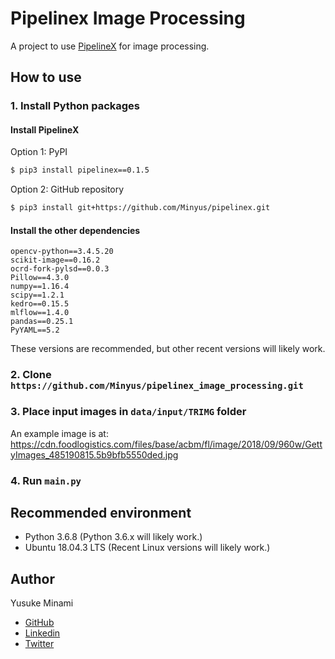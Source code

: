 # Pipelinex Image Processing

A project to use [PipelineX](https://github.com/Minyus/pipelinex) for image processing. 

## How to use

### 1. Install Python packages

#### Install PipelineX

Option 1: PyPI
```bash
$ pip3 install pipelinex==0.1.5
```

Option 2: GitHub repository
```bash
$ pip3 install git+https://github.com/Minyus/pipelinex.git
```

#### Install the other dependencies
```
opencv-python==3.4.5.20
scikit-image==0.16.2
ocrd-fork-pylsd==0.0.3
Pillow==4.3.0
numpy==1.16.4
scipy==1.2.1
kedro==0.15.5
mlflow==1.4.0
pandas==0.25.1
PyYAML==5.2
```

These versions are recommended, but other recent versions will likely work.

### 2. Clone `https://github.com/Minyus/pipelinex_image_processing.git`

### 3. Place input images in `data/input/TRIMG` folder

An example image is at:
https://cdn.foodlogistics.com/files/base/acbm/fl/image/2018/09/960w/GettyImages_485190815.5b9bfb5550ded.jpg

### 4. Run `main.py`

## Recommended environment
- Python 3.6.8 (Python 3.6.x will likely work.)
- Ubuntu 18.04.3 LTS (Recent Linux versions will likely work.)

## Author
Yusuke Minami

- [GitHub](https://github.com/Minyus)
- [Linkedin](https://www.linkedin.com/in/yusukeminami/)
- [Twitter](https://twitter.com/Minyus86)


